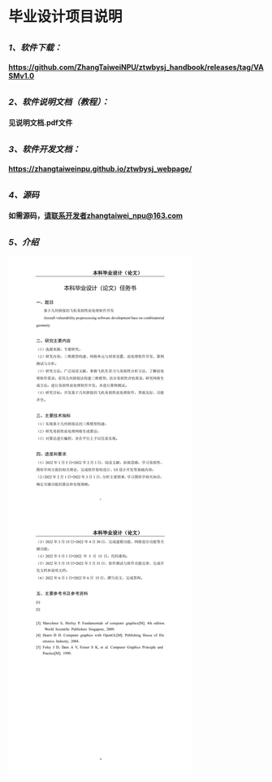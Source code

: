 # **毕业设计项目说明**
##     
  
### _1、软件下载：_
#### https://github.com/ZhangTaiweiNPU/ztwbysj_handbook/releases/tag/VASMv1.0  
##    

  
### _2、软件说明文档（教程）：_
#### 见说明文档.pdf文件  
##    

  
### _3、软件开发文档：_
#### https://zhangtaiweinpu.github.io/ztwbysj_webpage/  
##    

  
### _4、源码_
#### 如需源码，请联系开发者zhangtaiwei_npu@163.com  
##    

  
### _5、介绍_

![image](任务书.jpg)

